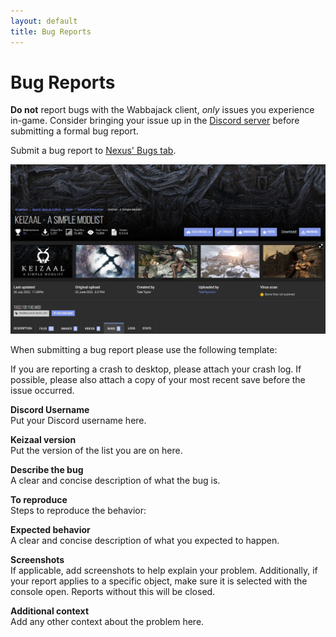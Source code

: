 ```yaml
---
layout: default
title: Bug Reports
---
```

# Bug Reports
**Do not** report bugs with the Wabbajack client, *only* issues you experience in-game. Consider bringing your issue up in the [Discord server](https://discord.gg/eYZJFP8) before submitting a formal bug report.

Submit a bug report to [Nexus' Bugs tab](https://www.nexusmods.com/skyrimspecialedition/mods/68997?tab=bugs).

![](https://raw.githubusercontent.com/Keizaal/Keizaal/main/assets/images/BugsTab.jpg)

When submitting a bug report please use the following template:

If you are reporting a crash to desktop, please attach your crash log. If possible, please also attach a copy of your most recent save before the issue occurred.

**Discord Username**\
Put your Discord username here.

**Keizaal version**\
Put the version of the list you are on here.

**Describe the bug**\
A clear and concise description of what the bug is.

**To reproduce**\
Steps to reproduce the behavior:

**Expected behavior**\
A clear and concise description of what you expected to happen.

**Screenshots**\
If applicable, add screenshots to help explain your problem. Additionally, if your report applies to a specific object, make sure it is selected with the console open. Reports without this will be closed.

**Additional context**\
Add any other context about the problem here.
